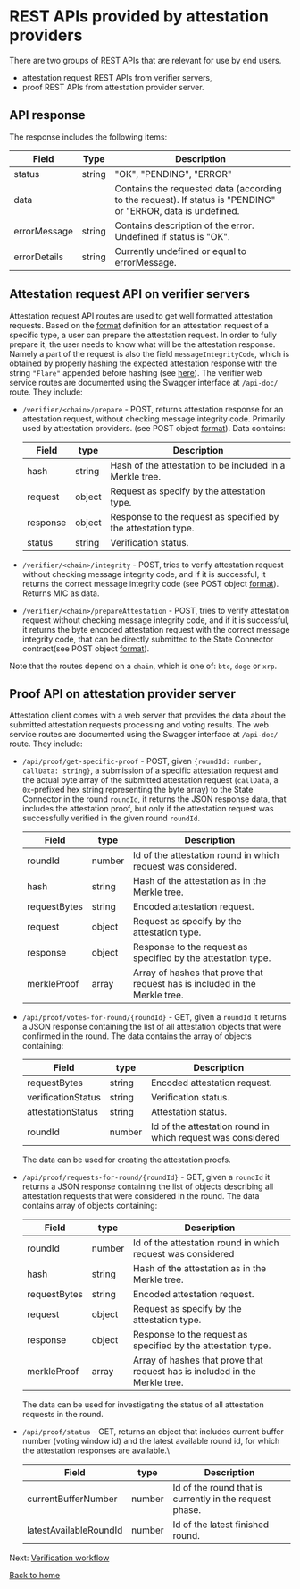 # REST APIs provided by attestation providers

There are two groups of REST APIs that are relevant for use by end users.

- attestation request REST APIs from verifier servers,
- proof REST APIs from attestation provider server.

## API response

The response includes the following items:

| Field        | Type   | Description                                                                                                  |
| ------------ | ------ | ------------------------------------------------------------------------------------------------------------ |
| status       | string | "OK", "PENDING", "ERROR"                                                                                     |
| data         |        | Contains the requested data (according to the request). If status is "PENDING" or "ERROR, data is undefined. |
| errorMessage | string | Contains description of the error. Undefined if status is "OK".                                              |
| errorDetails | string | Currently undefined or equal to errorMessage.                                                                |

## Attestation request API on verifier servers

Attestation request API routes are used to get well formatted attestation requests. Based on the [format](https://github.com/flare-foundation/state-connector-attestation-types) definition for an attestation request of a specific type, a user can prepare the attestation request. In order to fully prepare it, the user needs to know what will be the attestation response. Namely a part of the request is also the field `messageIntegrityCode`, which is obtained by properly hashing the expected attestation response with the string `"Flare"` appended before hashing (see [here](../attestation-protocol/message-integrity.md)). The verifier web service routes are documented using the Swagger interface at `/api-doc/` route. They include:

- `/verifier/<chain>/prepare` - POST, returns attestation response for an attestation request, without checking message integrity code. Primarily used by attestation providers. (see POST object [format](../../src/servers/verifier-server/src/dtos/v-request-types.dto.ts)).
  Data contains:

  | Field    | type   | Description                                                   |
  | -------- | ------ | ------------------------------------------------------------- |
  | hash     | string | Hash of the attestation to be included in a Merkle tree.      |
  | request  | object | Request as specify by the attestation type.                   |
  | response | object | Response to the request as specified by the attestation type. |
  | status   | string | Verification status.                                          |

- `/verifier/<chain>/integrity` - POST, tries to verify attestation request without checking message integrity code, and if it is successful, it returns the correct message integrity code (see POST object [format](../../src/servers/verifier-server/src/dtos/v-request-types.dto.ts)). Returns MIC as data.
- `/verifier/<chain>/prepareAttestation` - POST, tries to verify attestation request without checking message integrity code, and if it is successful, it returns the byte encoded attestation request with the correct message integrity code, that can be directly submitted to the State Connector contract(see POST object [format](../../src/servers/verifier-server/src/dtos/v-request-types.dto.ts)).

Note that the routes depend on a `chain`, which is one of: `btc`, `doge` or `xrp`.

## Proof API on attestation provider server

Attestation client comes with a web server that provides the data about the submitted attestation requests processing and voting results.
The web service routes are documented using the Swagger interface at `/api-doc/` route. They include:

- `/api/proof/get-specific-proof` - POST, given `{roundId: number, callData: string}`, a submission of a specific attestation request and the actual byte array of the submitted attestation request (`callData`, a `0x`-prefixed hex string representing the byte array) to the State Connector in the round `roundId`, it returns the JSON response data, that includes the attestation proof, but only if the attestation request was successfully verified in the given round `roundId`.

  | Field        | type   | Description                                                                 |
  | ------------ | ------ | --------------------------------------------------------------------------- |
  | roundId      | number | Id of the attestation round in which request was considered.                |
  | hash         | string | Hash of the attestation as in the Merkle tree.                              |
  | requestBytes | string | Encoded attestation request.                                                |
  | request      | object | Request as specify by the attestation type.                                 |
  | response     | object | Response to the request as specified by the attestation type.               |
  | merkleProof  | array  | Array of hashes that prove that request has is included in the Merkle tree. |

- `/api/proof/votes-for-round/{roundId}` - GET, given a `roundId` it returns a JSON response containing the list of all attestation objects that were confirmed in the round. The data contains the array of objects containing:

  | Field              | type   | Description                                                 |
  | ------------------ | ------ | ----------------------------------------------------------- |
  | requestBytes       | string | Encoded attestation request.                                |
  | verificationStatus | string | Verification status.                                        |
  | attestationStatus  | string | Attestation status.                                         |
  | roundId            | number | Id of the attestation round in which request was considered |

  The data can be used for creating the attestation proofs.

- `/api/proof/requests-for-round/{roundId}` - GET, given a `roundId` it returns a JSON response containing the list of objects describing all attestation requests that were considered in the round. The data contains array of objects containing:

  | Field        | type   | Description                                                                 |
  | ------------ | ------ | --------------------------------------------------------------------------- |
  | roundId      | number | Id of the attestation round in which request was considered                 |
  | hash         | string | Hash of the attestation as in the Merkle tree.                              |
  | requestBytes | string | Encoded attestation request.                                                |
  | request      | object | Request as specify by the attestation type.                                 |
  | response     | object | Response to the request as specified by the attestation type.               |
  | merkleProof  | array  | Array of hashes that prove that request has is included in the Merkle tree. |

  The data can be used for investigating the status of all attestation requests in the round.

- `/api/proof/status` - GET, returns an object that includes current buffer number (voting window id) and the latest available round id, for which the attestation responses are available.\

  | Field                  | type   | Description                                             |
  | ---------------------- | ------ | ------------------------------------------------------- |
  | currentBufferNumber    | number | Id of the round that is currently in the request phase. |
  | latestAvailableRoundId | number | Id of the latest finished round.                        |

Next: [Verification workflow](./verification-workflow.md)

[Back to home](../README.md)
